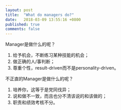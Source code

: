 ```yaml
---
layout: post
title:  "What do managers do?"
date:   2018-03-09 13:55:16 +0800
published: true
comments: false
---
```

Manager是做什么的呢？

1. 给予机会，不断练习某种技能的机会；
2. 做正确的人/事判断；
3. 尊重个性，result-driven而不是personality-driven。

不正直的Manager是做什么的呢？

1. 培养你，这等于是党同伐异；
2. 说和做不一致，而且也分不清该说的和该做的；
3. 职责和绩效考核不分。
